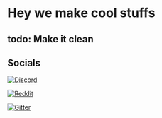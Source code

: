 # Hey we make cool stuffs

## todo: Make it clean

## Socials
[![Discord](https://discord.io/1c0x/badge)](https://discord.io/1c0x)

[![Reddit](https://img.shields.io/reddit/subreddit-subscribers/1c0x?style=flat-square)](https://www.reddit.com/r/1c0x/)

[![Gitter](https://badges.gitter.im/oneczerox/community.svg)](https://gitter.im/oneczerox/community?utm_source=badge&utm_medium=badge&utm_campaign=pr-badge)
